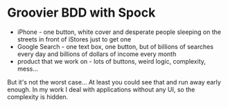 # Groovier BDD with Spock

* iPhone - one button, white cover and desperate people sleeping on the streets
 in front of iStores just to get one
* Google Search - one text box, one button, but of billions of searches every
 day and billions of dollars of income every month
* product that we work on - lots of buttons, weird logic, complexity, mess...

But it's not the worst case...
At least you could see that and run away early enough.
In my work I deal with applications without any UI, so the complexity is hidden.
